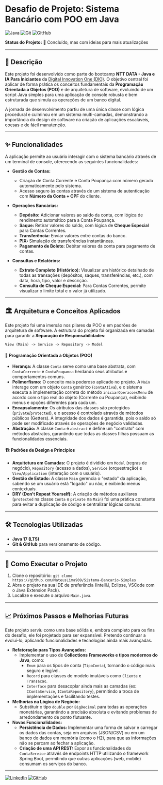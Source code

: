 # Desafio de Projeto: Sistema Bancário com POO em Java

![Java](https://img.shields.io/badge/java-%23ED8B00.svg?style=for-the-badge&logo=openjdk&logoColor=white)
![Git](https://img.shields.io/badge/git-%23F05033.svg?style=for-the-badge&logo=git&logoColor=white)
![GitHub](https://img.shields.io/badge/github-%23121011.svg?style=for-the-badge&logo=github&logoColor=white)

**Status do Projeto:** 🎯 Concluído, mas com ideias para mais atualizações

---

## 📝 Descrição

Este projeto foi desenvolvido como parte do bootcamp **NTT DATA - Java e IA Para Iniciantes** da [Digital Innovation One (DIO)](https://www.dio.me/users/mateuslimasantos909). O objetivo central foi aplicar de forma prática os conceitos fundamentais da **Programação Orientada a Objetos (POO)** e de arquitetura de software, evoluindo de um script Java simples para uma aplicação de console robusta e bem estruturada que simula as operações de um banco digital.

A jornada de desenvolvimento partiu de uma única classe com lógica procedural e culminou em um sistema multi-camadas, demonstrando a importância do design de software na criação de aplicações escaláveis, coesas e de fácil manutenção.

---

## ✨ Funcionalidades

A aplicação permite ao usuário interagir com o sistema bancário através de um terminal de console, oferecendo as seguintes funcionalidades:

* **Gestão de Contas:**
    * Criação de Conta Corrente e Conta Poupança com número gerado automaticamente pelo sistema.
    * Acesso seguro às contas através de um sistema de autenticação com **Número da Conta + CPF** do cliente.

* **Operações Bancárias:**
    * **Depósito:** Adicionar valores ao saldo da conta, com lógica de rendimento automático para a Conta Poupança.
    * **Saque:** Retirar valores do saldo, com lógica de **Cheque Especial** para Contas Correntes.
    * **Transferência:** Enviar valores entre contas do banco.
    * **PIX:** Simulação de transferências instantâneas.
    * **Pagamento de Boleto:** Debitar valores da conta para pagamento de contas.

* **Consultas e Relatórios:**
    * **Extrato Completo (Histórico):** Visualizar um histórico detalhado de todas as transações (depósitos, saques, transferências, etc.), com data, hora, tipo, valor e descrição.
    * **Consulta de Cheque Especial:** Para Contas Correntes, permite visualizar o limite total e o valor já utilizado.

---

## 🏛️ Arquitetura e Conceitos Aplicados

Este projeto foi uma imersão nos pilares da POO e em padrões de arquitetura de software. A estrutura do projeto foi organizada em camadas para garantir a **Separação de Responsabilidades**:

`View (Main) -> Service -> Repository -> Model`

#### 🧠 Programação Orientada a Objetos (POO)
* **Herança:** A classe `Conta` serve como uma base abstrata, com `ContaCorrente` e `ContaPoupanca` herdando seus atributos e comportamentos comuns.
* **Polimorfismo:** O conceito mais poderoso aplicado no projeto. A `Main` interage com um objeto `Conta` genérico (`contaAtiva`), e o sistema executa a implementação correta do método `iniciarOperacoesMenu` de acordo com o tipo real do objeto (Corrente ou Poupança), exibindo menus e opções diferentes para cada um.
* **Encapsulamento:** Os atributos das classes são protegidos (`private`/`protected`), e o acesso é controlado através de métodos públicos (Getters). A integridade dos dados é garantida, pois o saldo só pode ser modificado através de operações de negócio validadas.
* **Abstração:** A classe `Conta` é `abstract` e define um "contrato" com métodos abstratos, garantindo que todas as classes filhas possuam as funcionalidades essenciais.

#### 🏗️ Padrões de Design e Princípios
* **Arquitetura em Camadas:** O projeto é dividido em `Model` (regras de negócio), `Repository` (acesso a dados), `Service` (orquestração) e `View/Application` (interação com o usuário).
* **Gestão de Estado:** A classe `Main` gerencia o "estado" da aplicação, sabendo se um usuário está "logado" ou não, e exibindo menus contextuais.
* **DRY (Don't Repeat Yourself):** A criação de métodos auxiliares (`protected` na classe `Conta` e `private` na `Main`) foi uma prática constante para evitar a duplicação de código e centralizar lógicas comuns.

---

## 🛠️ Tecnologias Utilizadas

* **Java 17 (LTS)**
* **Git & GitHub** para versionamento de código.

---

## 🚀 Como Executar o Projeto

1.  Clone o repositório: `git clone https://github.com/MateusLima909/Sistema-Bancario-Simples`
2.  Abra o projeto na sua IDE de preferência (IntelliJ, Eclipse, VSCode com o Java Extension Pack).
3.  Localize e execute o arquivo `Main.java`.

---

## 📈 Próximos Passos e Melhorias Futuras

Este projeto serviu como uma base sólida e, embora completo para os fins do desafio, ele foi projetado para ser expansível. Pretendo continuar a evoluí-lo, aplicando funcionalidades e tecnologias ainda mais avançadas.

* **Refatoração para Tipos Avançados:**
    * Implementar o uso de **Collections Frameworks e tipos modernos do Java**, como:
        * `Enum` para os tipos de conta (`TipoConta`), tornando o código mais seguro e legível.
        * `Record` para classes de modelo imutáveis como `Cliente` e `Transacao`.
        * `Interface` para desacoplar ainda mais as camadas (ex: `IContaService`, `IContaRepository`), permitindo a troca de implementações e facilitando testes.
* **Melhorias na Lógica de Negócio:**
    * Substituir o tipo `double` por `BigDecimal` para todas as operações monetárias, garantindo a precisão absoluta e evitando problemas de arredondamento de ponto flutuante.
* **Novas Funcionalidades:**
    * **Persistência de Dados:** Implementar uma forma de salvar e carregar os dados das contas, seja em arquivos (JSON/CSV) ou em um banco de dados em memória (como o H2), para que as informações não se percam ao fechar a aplicação.
    * **Criação de uma API REST:** Expor as funcionalidades do `ContaService` através de endpoints HTTP utilizando o framework Spring Boot, permitindo que outras aplicações (web, mobile) consumam os serviços do banco.

---

[![LinkedIn](https://img.shields.io/badge/linkedin-%230077B5.svg?style=for-the-badge&logo=linkedin&logoColor=white)](https://www.linkedin.com/in/mateuslima-santos/)
[![GitHub](https://img.shields.io/badge/github-%23121011.svg?style=for-the-badge&logo=github&logoColor=white)](https://github.com/MateusLima909)
